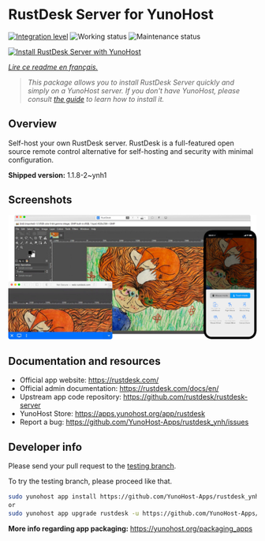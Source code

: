 <!--
N.B.: This README was automatically generated by https://github.com/YunoHost/apps/tree/master/tools/README-generator
It shall NOT be edited by hand.
-->

# RustDesk Server for YunoHost

[![Integration level](https://dash.yunohost.org/integration/rustdesk.svg)](https://dash.yunohost.org/appci/app/rustdesk) ![Working status](https://ci-apps.yunohost.org/ci/badges/rustdesk.status.svg) ![Maintenance status](https://ci-apps.yunohost.org/ci/badges/rustdesk.maintain.svg)

[![Install RustDesk Server with YunoHost](https://install-app.yunohost.org/install-with-yunohost.svg)](https://install-app.yunohost.org/?app=rustdesk)

*[Lire ce readme en français.](./README_fr.md)*

> *This package allows you to install RustDesk Server quickly and simply on a YunoHost server.
If you don't have YunoHost, please consult [the guide](https://yunohost.org/#/install) to learn how to install it.*

## Overview

Self-host your own RustDesk server. RustDesk is a full-featured open source remote control alternative for self-hosting and security with minimal configuration.

**Shipped version:** 1.1.8-2~ynh1

## Screenshots

![Screenshot of RustDesk Server](./doc/screenshots/screenshot.png)

## Documentation and resources

* Official app website: <https://rustdesk.com/>
* Official admin documentation: <https://rustdesk.com/docs/en/>
* Upstream app code repository: <https://github.com/rustdesk/rustdesk-server>
* YunoHost Store: <https://apps.yunohost.org/app/rustdesk>
* Report a bug: <https://github.com/YunoHost-Apps/rustdesk_ynh/issues>

## Developer info

Please send your pull request to the [testing branch](https://github.com/YunoHost-Apps/rustdesk_ynh/tree/testing).

To try the testing branch, please proceed like that.

``` bash
sudo yunohost app install https://github.com/YunoHost-Apps/rustdesk_ynh/tree/testing --debug
or
sudo yunohost app upgrade rustdesk -u https://github.com/YunoHost-Apps/rustdesk_ynh/tree/testing --debug
```

**More info regarding app packaging:** <https://yunohost.org/packaging_apps>
